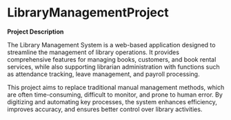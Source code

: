 # LibraryManagementProject

**Project Description**

The Library Management System is a web-based application designed to streamline the management of library operations. It provides comprehensive features for managing books, customers, and book rental services, while also supporting librarian administration with functions such as attendance tracking, leave management, and payroll processing.

This project aims to replace traditional manual management methods, which are often time-consuming, difficult to monitor, and prone to human error. By digitizing and automating key processes, the system enhances efficiency, improves accuracy, and ensures better control over library activities.
